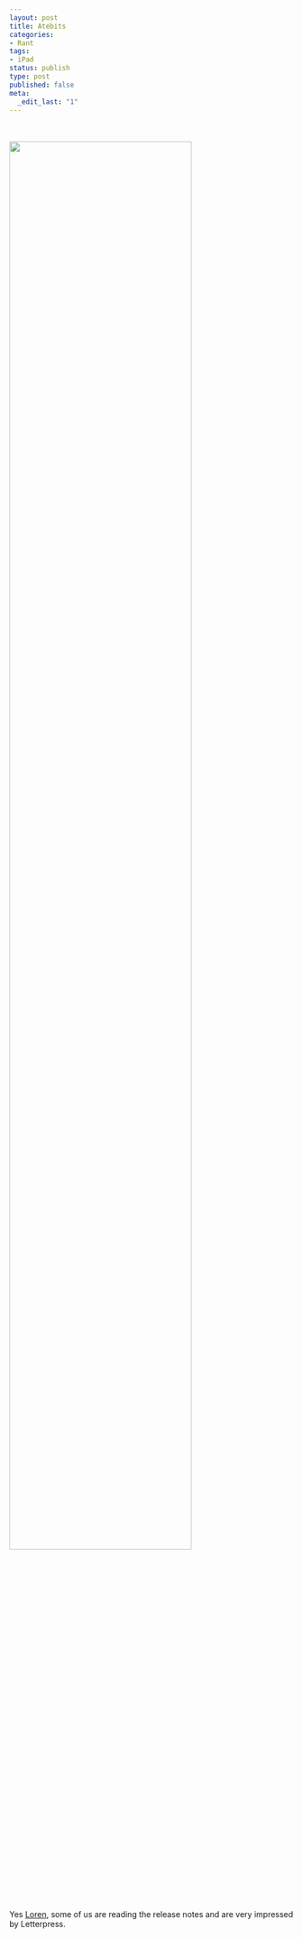 ```yaml
--- 
layout: post
title: Atebits
categories: 
- Rant
tags: 
- iPad
status: publish
type: post
published: false
meta: 
  _edit_last: "1"
---
```

<br /><br /><a href="http://www.preenandprune.com/cocoamondo/wp-content/uploads/2012/11/20121117-103625.jpg"><img src="http://www.preenandprune.com/cocoamondo/wp-content/uploads/2012/11/20121117-103625.jpg" width=80% /></a>

Yes <a href="http://twitter.com/lorenb">Loren</a>, some of us are reading the release notes and are very impressed by Letterpress.
